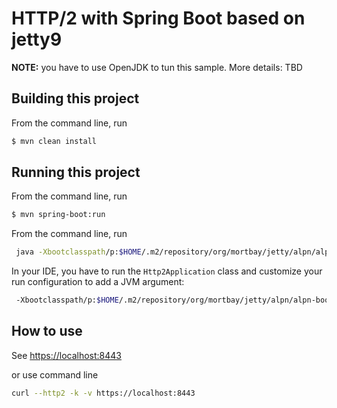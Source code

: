 # HTTP/2 with Spring Boot based on jetty9

**NOTE:** you have to use OpenJDK to tun this sample. More details: TBD

## Building this project


From the command line, run
```bash
$ mvn clean install
```

## Running this project

From the command line, run
```bash
$ mvn spring-boot:run
```

From the command line, run
```bash
 java -Xbootclasspath/p:$HOME/.m2/repository/org/mortbay/jetty/alpn/alpn-boot/8.1.12.v20180117/alpn-boot-8.1.12.v20180117.jar -jar target/http2-0.0.1-SNAPSHOT.jar 
```

In your IDE, you have to run the `Http2Application` class and customize your run configuration to add a JVM argument:

```bash
 -Xbootclasspath/p:$HOME/.m2/repository/org/mortbay/jetty/alpn/alpn-boot/8.1.12.v20180117/alpn-boot-8.1.12.v20180117.jar
```

## How to use

See [https://localhost:8443](https://localhost:8443)

or use command line 

```bash
curl --http2 -k -v https://localhost:8443
```
